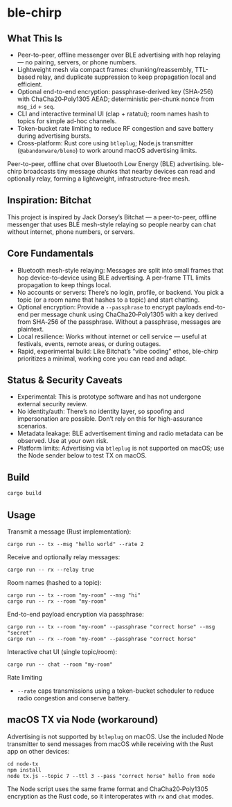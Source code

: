 # ble-chirp

## What This Is

- Peer-to-peer, offline messenger over BLE advertising with hop relaying — no pairing, servers, or phone numbers.
- Lightweight mesh via compact frames: chunking/reassembly, TTL-based relay, and duplicate suppression to keep propagation local and efficient.
- Optional end-to-end encryption: passphrase-derived key (SHA‑256) with ChaCha20‑Poly1305 AEAD; deterministic per-chunk nonce from `msg_id` + `seq`.
- CLI and interactive terminal UI (clap + ratatui); room names hash to topics for simple ad-hoc channels.
- Token-bucket rate limiting to reduce RF congestion and save battery during advertising bursts.
- Cross-platform: Rust core using `btleplug`; Node.js transmitter (`@abandonware/bleno`) to work around macOS advertising limits.

Peer-to-peer, offline chat over Bluetooth Low Energy (BLE) advertising. ble-chirp broadcasts tiny message chunks that nearby devices can read and optionally relay, forming a lightweight, infrastructure-free mesh.

## Inspiration: Bitchat

This project is inspired by Jack Dorsey’s Bitchat — a peer-to-peer, offline messenger that uses BLE mesh-style relaying so people nearby can chat without internet, phone numbers, or servers. 

## Core Fundamentals

- Bluetooth mesh-style relaying: Messages are split into small frames that hop device-to-device using BLE advertising. A per-frame TTL limits propagation to keep things local.
- No accounts or servers: There’s no login, profile, or backend. You pick a topic (or a room name that hashes to a topic) and start chatting.
- Optional encryption: Provide a `--passphrase` to encrypt payloads end-to-end per message chunk using ChaCha20‑Poly1305 with a key derived from SHA‑256 of the passphrase. Without a passphrase, messages are plaintext.
- Local resilience: Works without internet or cell service — useful at festivals, events, remote areas, or during outages.
- Rapid, experimental build: Like Bitchat’s “vibe coding” ethos, ble-chirp prioritizes a minimal, working core you can read and adapt.

## Status & Security Caveats

- Experimental: This is prototype software and has not undergone external security review.
- No identity/auth: There’s no identity layer, so spoofing and impersonation are possible. Don’t rely on this for high-assurance scenarios.
- Metadata leakage: BLE advertisement timing and radio metadata can be observed. Use at your own risk.
- Platform limits: Advertising via `btleplug` is not supported on macOS; use the Node sender below to test TX on macOS.

## Build

```bash
cargo build
```

## Usage

Transmit a message (Rust implementation):

```
cargo run -- tx --msg "hello world" --rate 2
```

Receive and optionally relay messages:

```
cargo run -- rx --relay true
```

Room names (hashed to a topic):

```
cargo run -- tx --room "my-room" --msg "hi"
cargo run -- rx --room "my-room"
```

End-to-end payload encryption via passphrase:

```
cargo run -- tx --room "my-room" --passphrase "correct horse" --msg "secret"
cargo run -- rx --room "my-room" --passphrase "correct horse"
```

Interactive chat UI (single topic/room):

```
cargo run -- chat --room "my-room"
```

Rate limiting

- `--rate` caps transmissions using a token-bucket scheduler to reduce radio congestion and conserve battery.

## macOS TX via Node (workaround)

Advertising is not supported by `btleplug` on macOS. Use the included Node transmitter to send messages from macOS while receiving with the Rust app on other devices:

```
cd node-tx
npm install
node tx.js --topic 7 --ttl 3 --pass "correct horse" hello from node
```

The Node script uses the same frame format and ChaCha20‑Poly1305 encryption as the Rust code, so it interoperates with `rx` and `chat` modes.
